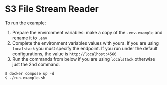 # S3 File Stream Reader

To run the example:

1. Prepare the environment variables: make a copy of the `.env.example` and rename it to `.env`
2. Complete the environment variables values with yours. If you are using `localstack` you must specify the endpoint. If
   you run under the default configurations, the value is `http://localhost:4566`
3. Run the commands from below if you are using `localstack` otherwise just the 2nd command.

```
$ docker compose up -d 
$ ./run-example.sh
```
